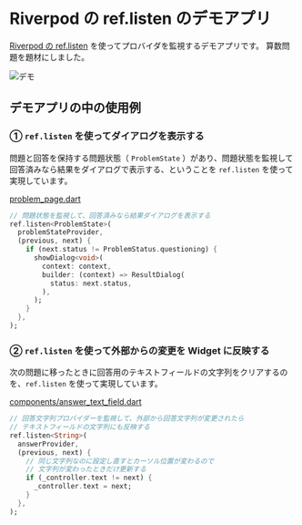 # Riverpod の ref.listen のデモアプリ

[Riverpod の ref.listen](https://riverpod.dev/ja/docs/concepts/reading#reflisten-%E3%82%92%E4%BD%BF%E3%81%A3%E3%81%A6%E3%83%97%E3%83%AD%E3%83%90%E3%82%A4%E3%83%80%E3%82%92%E7%9B%A3%E8%A6%96%E3%81%99%E3%82%8B) を使ってプロバイダを監視するデモアプリです。
算数問題を題材にしました。

![デモ](https://user-images.githubusercontent.com/13707135/173295901-304e761a-02b9-42f2-afdf-97af7c5a4ad9.gif)

## デモアプリの中の使用例

### ① `ref.listen` を使ってダイアログを表示する

問題と回答を保持する問題状態（ `ProblemState` ）があり、問題状態を監視して回答済みなら結果をダイアログで表示する、ということを `ref.listen` を使って実現しています。

[problem_page.dart](example/lib/problem_page.dart)

```dart
// 問題状態を監視して、回答済みなら結果ダイアログを表示する
ref.listen<ProblemState>(
  problemStateProvider,
  (previous, next) {
    if (next.status != ProblemStatus.questioning) {
      showDialog<void>(
        context: context,
        builder: (context) => ResultDialog(
          status: next.status,
        ),
      );
    }
  },
);
```

### ② `ref.listen` を使って外部からの変更を Widget に反映する

次の問題に移ったときに回答用のテキストフィールドの文字列をクリアするのを、`ref.listen` を使って実現しています。

[components/answer_text_field.dart](example/lib/components/answer_text_field.dart)

```dart
// 回答文字列プロバイダーを監視して、外部から回答文字列が変更されたら
// テキストフィールドの文字列にも反映する
ref.listen<String>(
  answerProvider,
  (previous, next) {
    // 同じ文字列なのに設定し直すとカーソル位置が変わるので
    // 文字列が変わったときだけ更新する
    if (_controller.text != next) {
      _controller.text = next;
    }
  },
);
```